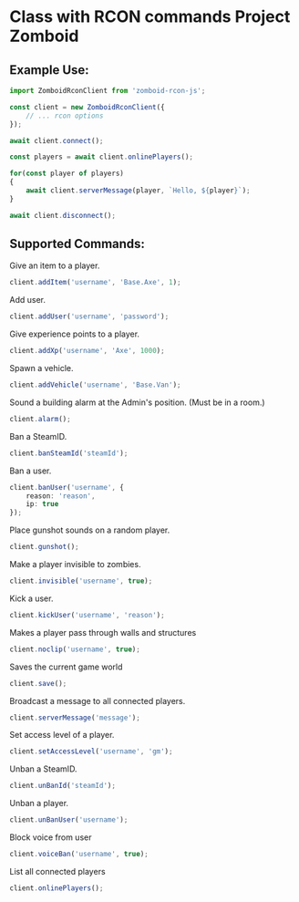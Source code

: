 # Сlass with RCON commands Project Zomboid

## Example Use:
```ts
import ZomboidRconClient from 'zomboid-rcon-js';

const client = new ZomboidRconClient({
    // ... rcon options
});

await client.connect();

const players = await client.onlinePlayers();

for(const player of players)
{
    await client.serverMessage(player, `Hello, ${player}`);
}

await client.disconnect();
```

## Supported Commands:
Give an item to a player.
```ts
client.addItem('username', 'Base.Axe', 1);
```
Add user.
```ts
client.addUser('username', 'password');
```
Give experience points to a player.
```ts
client.addXp('username', 'Axe', 1000);
```
Spawn a vehicle.
```ts
client.addVehicle('username', 'Base.Van');
```
Sound a building alarm at the Admin's position. (Must be in a room.)
```ts
client.alarm();
```
Ban a SteamID.
```ts
client.banSteamId('steamId');
```
Ban a user.
```ts
client.banUser('username', {
    reason: 'reason',
    ip: true
});
```
Place gunshot sounds on a random player.
```ts
client.gunshot();
```
Make a player invisible to zombies.
```ts
client.invisible('username', true);
```
Kick a user.
```ts
client.kickUser('username', 'reason');
```
Makes a player pass through walls and structures
```ts
client.noclip('username', true);
```
Saves the current game world
```ts
client.save();
```
Broadcast a message to all connected players.
```ts
client.serverMessage('message');
```
Set access level of a player. 
```ts
client.setAccessLevel('username', 'gm');
```
Unban a SteamID.
```ts
client.unBanId('steamId');
```
Unban a player.
```ts
client.unBanUser('username');
```
Block voice from user
```ts
client.voiceBan('username', true);
```
List all connected players
```ts
client.onlinePlayers();
```

